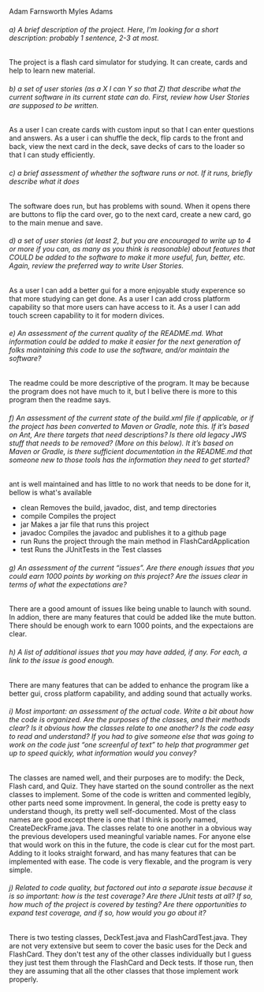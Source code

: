 Adam Farnsworth
Myles Adams

###### a) A brief description of the project. Here, I’m looking for a short description: probably 1 sentence, 2-3 at most.
The project is a flash card simulator for studying.  It can create, cards and help to learn new material.

###### b)  a set of user stories (as a X I can Y so that Z) that describe what the current software in its current state can do.  First, review how User Stories are supposed to be written.
As a user I can create cards with custom input so that I can enter questions and answers.  As a user i can shuffle the deck, flip cards to the front and back, view the next card in the deck, save decks of cars to the loader so that I can study efficiently.

###### c) a brief assessment of whether the software runs or not. If it runs, briefly describe what it does
The software does run, but has problems with sound.  When it opens there are buttons to flip the card over, go to the next card, create a new card, go to the main menue and save.

###### d) a set of user stories (at least 2, but you are encouraged to write up to 4 or more if you can, as many as you think is reasonable) about features that COULD be added to the software to make it more useful, fun, better, etc.  Again, review the preferred way to write User Stories.
As a user I can add a better gui for a more enjoyable study experence so that more studying can get done.  As a user I can add cross platform capability so that more users can have access to it.  As a user I can add touch screen capability to it for modern divices.

###### e) An assessment of the current quality of the README.md. What information could be added to make it easier for the next generation of folks maintaining this code to use the software, and/or maintain the software?
The readme could be more descriptive of the program.  It may be because the program does not have much to it, but I belive there is more to this program then the readme says.

###### f) An assessment of the current state of the build.xml file if applicable, or if the project has been converted to Maven or Gradle, note this. If it’s based on Ant, Are there targets that need descriptions? Is there old legacy JWS stuff that needs to be removed? (More on this below). It it’s based on Maven or Gradle, is there sufficient documentation in the README.md that someone new to those tools has the information they need to get started?
ant is well maintained and has little to no work that needs to be done for it, bellow is what's available

- clean    Removes the build, javadoc, dist, and temp directories
- compile  Compiles the project
- jar      Makes a jar file that runs this project
- javadoc  Compiles the javadoc and publishes it to a github page
- run      Runs the project through the main method in FlashCardApplication
- test     Runs the JUnitTests in the Test classes 

###### g) An assessment of the current “issues”. Are there enough issues that you could earn 1000 points by working on this project? Are the issues clear in terms of what the expectations are?
There are a good amount of issues like being unable to launch with sound.  In addion, there are many features that could be added like the mute button.  There should be enough work to earn 1000 points, and the expectaions are clear.

###### h) A list of additional issues that you may have added, if any. For each, a link to the issue is good enough.
There are many features that can be added to enhance the program like a better gui, cross platform capability, and adding sound that actually works.

###### i) Most important: an assessment of the actual code. Write a bit about how the code is organized. Are the purposes of the classes, and their methods clear? Is it obvious how the classes relate to one another? Is the code easy to read and understand? If you had to give someone else that was going to work on the code just “one screenful of text” to help that programmer get up to speed quickly, what information would you convey?
The classes are named well, and their purposes are to modify: the Deck, Flash card, and Quiz.  They have started on the sound controller as the next classes to implement.  Some of the code is written and commented legibly, other parts need some improvment. In general, the code is pretty easy to understand though, its pretty well self-documented. Most of the class names are good except there is one that I think is poorly named, CreateDeckFrame.java.  The classes relate to one another in a obvious way the previous developers used meaningful variable names.  For anyone else that would work on this in the future, the code is clear cut for the most part.  Adding to it looks straight forward, and has many features that can be implemented with ease.  The code is very flexable, and the program is very simple.

###### j) Related to code quality, but factored out into a separate issue because it is so important: how is the test coverage? Are there JUnit tests at all? If so, how much of the project is covered by testing? Are there opportunities to expand test coverage, and if so, how would you go about it?
There is two testing classes, DeckTest.java and FlashCardTest.java. They are not very extensive but seem to cover the basic uses for the Deck and FlashCard. They don't test any of the other classes individually but I guess they just test them through the FlashCard and Deck tests. If those run, then they are assuming that all the other classes that those implement work properly.
